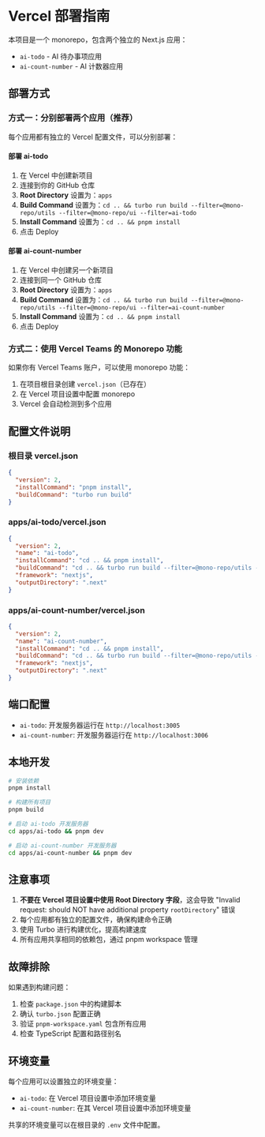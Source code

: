 # Vercel 部署指南

本项目是一个 monorepo，包含两个独立的 Next.js 应用：
- `ai-todo` - AI 待办事项应用
- `ai-count-number` - AI 计数器应用

## 部署方式

### 方式一：分别部署两个应用（推荐）

每个应用都有独立的 Vercel 配置文件，可以分别部署：

#### 部署 ai-todo
1. 在 Vercel 中创建新项目
2. 连接到你的 GitHub 仓库
3. **Root Directory** 设置为：`apps`
4. **Build Command** 设置为：`cd .. && turbo run build --filter=@mono-repo/utils --filter=@mono-repo/ui --filter=ai-todo`
5. **Install Command** 设置为：`cd .. && pnpm install`
6. 点击 Deploy

#### 部署 ai-count-number
1. 在 Vercel 中创建另一个新项目
2. 连接到同一个 GitHub 仓库
3. **Root Directory** 设置为：`apps`
4. **Build Command** 设置为：`cd .. && turbo run build --filter=@mono-repo/utils --filter=@mono-repo/ui --filter=ai-count-number`
5. **Install Command** 设置为：`cd .. && pnpm install`
6. 点击 Deploy

### 方式二：使用 Vercel Teams 的 Monorepo 功能

如果你有 Vercel Teams 账户，可以使用 monorepo 功能：

1. 在项目根目录创建 `vercel.json`（已存在）
2. 在 Vercel 项目设置中配置 monorepo
3. Vercel 会自动检测到多个应用

## 配置文件说明

### 根目录 vercel.json
```json
{
  "version": 2,
  "installCommand": "pnpm install",
  "buildCommand": "turbo run build"
}
```

### apps/ai-todo/vercel.json
```json
{
  "version": 2,
  "name": "ai-todo",
  "installCommand": "cd .. && pnpm install",
  "buildCommand": "cd .. && turbo run build --filter=@mono-repo/utils --filter=@mono-repo/ui --filter=ai-todo",
  "framework": "nextjs",
  "outputDirectory": ".next"
}
```

### apps/ai-count-number/vercel.json
```json
{
  "version": 2,
  "name": "ai-count-number",
  "installCommand": "cd .. && pnpm install",
  "buildCommand": "cd .. && turbo run build --filter=@mono-repo/utils --filter=@mono-repo/ui --filter=ai-count-number",
  "framework": "nextjs",
  "outputDirectory": ".next"
}
```

## 端口配置

- `ai-todo`: 开发服务器运行在 `http://localhost:3005`
- `ai-count-number`: 开发服务器运行在 `http://localhost:3006`

## 本地开发

```bash
# 安装依赖
pnpm install

# 构建所有项目
pnpm build

# 启动 ai-todo 开发服务器
cd apps/ai-todo && pnpm dev

# 启动 ai-count-number 开发服务器
cd apps/ai-count-number && pnpm dev
```

## 注意事项

1. **不要在 Vercel 项目设置中使用 Root Directory 字段**，这会导致 "Invalid request: should NOT have additional property `rootDirectory`" 错误
2. 每个应用都有独立的配置文件，确保构建命令正确
3. 使用 Turbo 进行构建优化，提高构建速度
4. 所有应用共享相同的依赖包，通过 pnpm workspace 管理

## 故障排除

如果遇到构建问题：

1. 检查 `package.json` 中的构建脚本
2. 确认 `turbo.json` 配置正确
3. 验证 `pnpm-workspace.yaml` 包含所有应用
4. 检查 TypeScript 配置和路径别名

## 环境变量

每个应用可以设置独立的环境变量：

- `ai-todo`: 在 Vercel 项目设置中添加环境变量
- `ai-count-number`: 在其 Vercel 项目设置中添加环境变量

共享的环境变量可以在根目录的 `.env` 文件中配置。
